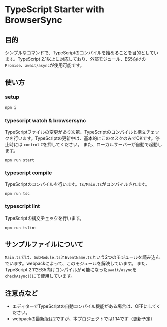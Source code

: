 # TypeScript Starter with BrowserSync
## 目的
シンプルなコマンドで、TypeScriptのコンパイルを始めることを目的としています。TypeScript 2.1以上に対応しており、外部モジュール、ES5向けの`Promise`、`await/async`が使用可能です。

## 使い方

### setup

```
npm i
```

### typescript watch & browsersync
TypeScriptファイルの変更があり次第、TypeScriptのコンパイルと構文チェックを行います。TypeScriptの更新中は、基本的にこのタスクのみでOKです。停止時には `control` `C`を押してください。 また、ローカルサーバーが自動で起動します。

```
npm run start
```

### typescript compile
TypeScriptのコンパイルを行います。`ts/Main.ts`がコンパイルされます。

```
npm run tsc
```


### typescript lint
TypeScriptの構文チェックを行います。

```
npm run tslint
```

## サンプルファイルについて
`Main.ts`では、`SubModule.ts`と`EventName.ts`という2つのモジュールを読み込んでいます。webpackによって、このモジュールを解決しています。
また、TypeScript 2.1でES5向けコンパイルが可能になった`await/async`を`checkAsync()`にて使用しています。

## 注意点など
- エディターでTypeScriptの自動コンパイル機能がある場合は、OFFにしてください。
- webpackの最新版は2ですが、本プロジェクトでは1.14です（更新予定）